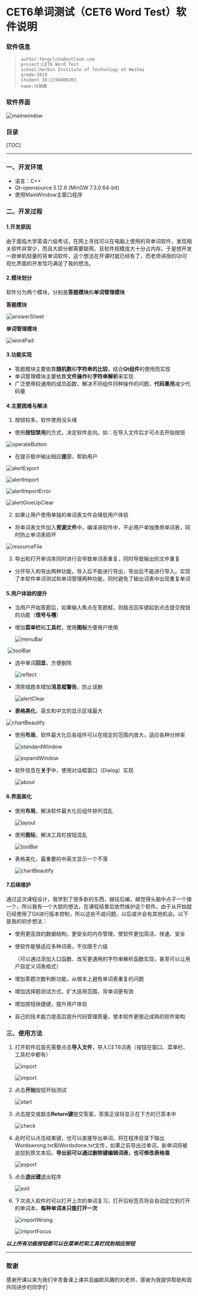# CET6单词测试（CET6 Word Test）软件说明

### 软件信息

>```
>author:fengclchn@outlook.com
>project:CET6 Word Test
>school:Harbin Institute of Technology at Weihai
>grade:2019
>student ID:2190400203
>name:冯昶霖
>```

### 软件界面

![mainwindow](https://s1.ax1x.com/2020/06/15/NpAgaQ.png)

### 目录

[TOC]

***

### 一、开发环境

* 语言：C++
* Qt-opensource 5.12.8 (MinGW 7.3.0 64-bit)
* 使用MainWindow主窗口程序

### 二、开发过程

#### 1.开发原因

由于面临大学英语六级考试，在网上寻找可以在电脑上使用的背单词软件，发现相关软件非常少，而且大部分都需要联网，且软件规模庞大十分占内存。于是想开发一款单机轻量的背单词软件，这个想法在开课时就已经有了，而老师讲授的Qt可视化界面的开发恰巧满足了我的想法。

#### 2.模块划分

软件分为两个模块，分别是**答题模块**和**单词管理模块**

**答题模块**

![answerSheet](https://s1.ax1x.com/2020/06/15/NpAyqS.png)

**单词管理模块**

![wordPad](https://s1.ax1x.com/2020/06/15/NpAsr8.png)

#### 3.功能实现

* 答题模块主要依靠**随机数**和**字符串的比较**，结合**Qt组件**的使用而实现
* 单词管理模块主要依靠**文件操作**和**字符串解析**来实现
* 广泛使用较通用的成员函数，解决不同组件同种操作的问题，**代码重用**减少代码量

#### 4.主要困难与解决

1. 按钮较多，软件使用没头绪

* 使用**按钮禁用**的方式，决定软件走向。如：在导入文件后才可点击开始按钮

![operateButton](https://s1.ax1x.com/2020/06/15/NpEvkQ.png)

* 在提示框中输出相应**提示**，帮助用户

![alertExport](https://s1.ax1x.com/2020/06/15/NpVppn.png)

![alertImport](https://s1.ax1x.com/2020/06/15/NpEzfs.png)

![alertImportError](https://s1.ax1x.com/2020/06/15/NpExYj.png)

![alertGiveUpClear](https://s1.ax1x.com/2020/06/15/NpVbC9.png)

2. 如果让用户使用单独的单词表文件会降低用户体验

* 将单词表文件加入**资源文件**中，编译进软件中，不必用户单独携带单词表，同时防止单词表损坏

![resourceFile](https://s1.ax1x.com/2020/06/15/NpV6hj.png)

3. 导出和打开单词本同时进行会导致单词表重复，同时导致输出的文件重复

* 分开导入和导出两种功能，导入后不能进行导出，导出后不能进行导入。实现了本软件单词测试和单词管理两种功能，同时避免了输出词表中出现重复单词

#### 5.用户体验的提升

* 当用户开始答题后，如果输入焦点在答题框，则敲击回车键起到点击提交按钮的功能（**信号与槽**）

* 增加**菜单栏**和**工具栏**，使用**图标**方便用户使用

  ![menuBar](https://s1.ax1x.com/2020/06/15/NpVWj0.png)

​	![toolBar](https://s1.ax1x.com/2020/06/15/NpVg9s.png)

* 选中单词**回显**，方便删除

  ![reflect](https://s1.ax1x.com/2020/06/15/NpVOjx.png)

* 清除错题本增加**消息框警告**，防止误删

  ![alertClear](https://s1.ax1x.com/2020/06/15/NpVTN4.png)

* **表格美化**，英文和中文的显示区域最大

![chartBeautify](https://s1.ax1x.com/2020/06/15/NpV74J.png)

* 使用**布局**，软件最大化后各组件可以在规定的范围内放大，适应各种分辨率

  ![standardWindow](https://s1.ax1x.com/2020/06/15/NpVju6.md.png)

  ![expandWindow](https://s1.ax1x.com/2020/06/15/NpVLg1.png)

* 软件信息在**关于**中，使用对话框窗口（Dialog）实现

  ![about](https://s1.ax1x.com/2020/06/15/NpVq3R.png)

#### 6.界面美化

* 使用**布局**，解决软件最大化后组件排列混乱

  ![layout](https://s1.ax1x.com/2020/06/15/NpZpUe.png)

* 使用**图标**，解决工具栏按钮混乱

  ![toolBar](https://s1.ax1x.com/2020/06/15/NpVg9s.png)

* 表格美化，最重要的中英文显示一个不落

  ![chartBeautify](https://s1.ax1x.com/2020/06/15/NpV74J.png)

#### 7.后续维护

通过这次课程设计，我学到了很多新的东西，越往后编，越觉得头脑中点子一个接一个，所以我有一个大胆的想法，在课程结束后依然维护这个软件。由于从开始就已经使用了Git进行版本控制，所以这些不成问题，以后或许会有其他机会。以下是我的初步想法：

* 使用更高效的数据结构，更安全的内存管理，使软件更加简洁、快速、安全

* 使软件能够适应多种词表，不仅限于六级

  （可以通过添加入口函数、改写更通用的字符串解析函数实现，甚至可以让用户自定义词表格式）

* 增加答题次数判断功能，从根本上避免单词表重复的问题

* 增加选择题测试方式，扩大适用范围，背单词更有效

* 增加按钮快捷键，提升用户体验

* 自己的技术能力提高后提升代码管理质量，使本软件更接近成熟的软件架构

### 三、使用方法

1. 打开软件后首先需要点击**导入文件**，导入CET6词表（按钮在窗口、菜单栏、工具栏中都有）

   ![import](https://s1.ax1x.com/2020/06/15/NpZrKx.png)

   ![import](https://s1.ax1x.com/2020/06/15/NpZ2Ie.png)

2. 点击**开始**按钮开始测试

   ![start](https://s1.ax1x.com/2020/06/15/NpZfGd.png)

3. 点击提交或敲击**Return键**提交答案，答案正误将显示在下方的已答本中

   ![check](https://s1.ax1x.com/2020/06/15/NpZcVO.png)

4. 此时可以点击结束键，也可以直接导出单词，将在程序目录下输出Wordswrong.txt和Wordsdone.txt文件，如果之前导出过单词，新单词将被追加到原文本后。**导出前可以通过删除键编辑词表，也可修改表格值**

   ![export](https://s1.ax1x.com/2020/06/15/NpZgaD.png)

5. 点击**退出键**退出程序

   ![exit](https://s1.ax1x.com/2020/06/15/NpZyqK.png)

6. 下次进入软件时可以打开上次的单词复习，打开后标签页将会自动定位到打开的单词本，**每种单词本只能打开一次**

   ![importWrong](https://s1.ax1x.com/2020/06/15/NpZWPH.png)

   ![importFocus](https://s1.ax1x.com/2020/06/15/NpZsr6.png)

***以上所有功能按钮都可以在菜单栏和工具栏找到相应按钮***

***

### 致谢

感谢开课以来为我们辛苦备课上课并且幽默风趣的刘老师，感谢为我提供帮助和我共同进步的同学们